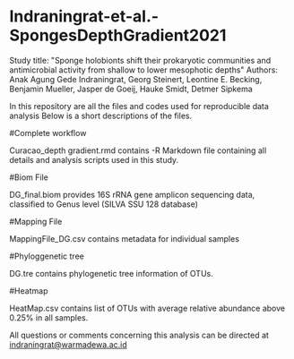 # Indraningrat-et-al.-SpongesDepthGradient2021
Study title: "Sponge holobionts shift their prokaryotic communities and antimicrobial activity from shallow to lower mesophotic depths" Authors: Anak Agung Gede Indraningrat, Georg Steinert, Leontine E. Becking, Benjamin Mueller, Jasper de Goeij, Hauke Smidt, Detmer Sipkema

In this repository are all the files and codes used for reproducible data analysis Below is a short descriptions of the files.

#Complete workflow

Curacao_depth gradient.rmd contains -R Markdown file containing all details and analysis scripts used in this study.

#Biom File

DG_final.biom provides 16S rRNA gene amplicon sequencing data, classified to Genus level (SILVA SSU 128 database)

#Mapping File

MappingFile_DG.csv contains metadata for individual samples

#Phyloggenetic tree

DG.tre contains phylogenetic tree information of OTUs.

#Heatmap

HeatMap.csv contains list of OTUs with average relative abundance above 0.25% in all samples.

All questions or comments concerning this analysis can be directed at indraningrat@warmadewa.ac.id
